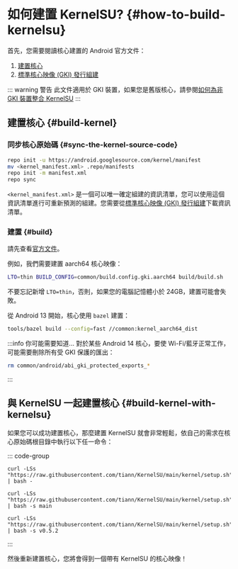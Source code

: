 # 如何建置 KernelSU? {#how-to-build-kernelsu}

首先，您需要閱讀核心建置的 Android 官方文件：

1. [建置核心](https://source.android.com/docs/setup/build/building-kernels)
2. [標準核心映像 (GKI) 發行組建](https://source.android.com/docs/core/architecture/kernel/gki-release-builds)

::: warning 警告
此文件適用於 GKI 裝置，如果您是舊版核心，請參閱[如何為非 GKI 裝置整合 KernelSU](how-to-integrate-for-non-gki)
:::

## 建置核心 {#build-kernel}

### 同步核心原始碼 {#sync-the-kernel-source-code}

```sh
repo init -u https://android.googlesource.com/kernel/manifest
mv <kernel_manifest.xml> .repo/manifests
repo init -m manifest.xml
repo sync
```

`<kernel_manifest.xml>` 是一個可以唯一確定組建的資訊清單，您可以使用這個資訊清單進行可重新預測的組建。您需要從[標準核心映像 (GKI) 發行組建](https://source.android.com/docs/core/architecture/kernel/gki-release-builds)下載資訊清單。

### 建置 {#build}

請先查看[官方文件](https://source.android.com/docs/setup/build/building-kernels)。

例如，我們需要建置 aarch64 核心映像：

```sh
LTO=thin BUILD_CONFIG=common/build.config.gki.aarch64 build/build.sh
```

不要忘記新增 `LTO=thin`，否則，如果您的電腦記憶體小於 24GB，建置可能會失敗。

從 Android 13 開始，核心使用 `bazel` 建置：

```sh
tools/bazel build --config=fast //common:kernel_aarch64_dist
```

:::info 你可能需要知道...
對於某些 Android 14 核心，要使 Wi-Fi/藍牙正常工作，可能需要刪除所有受 GKI 保護的匯出：

```sh
rm common/android/abi_gki_protected_exports_*
```
:::

## 與 KernelSU 一起建置核心 {#build-kernel-with-kernelsu}

如果您可以成功建置核心，那麼建置 KernelSU 就會非常輕鬆，依自己的需求在核心原始碼根目錄中執行以下任一命令：

::: code-group

```sh[最新 tag (穩定版本)]
curl -LSs "https://raw.githubusercontent.com/tiann/KernelSU/main/kernel/setup.sh" | bash -
```

```sh[main 分支 (開發版本)]
curl -LSs "https://raw.githubusercontent.com/tiann/KernelSU/main/kernel/setup.sh" | bash -s main
```

```sh[選取 tag (例如 v0.5.2)]
curl -LSs "https://raw.githubusercontent.com/tiann/KernelSU/main/kernel/setup.sh" | bash -s v0.5.2
```

:::

然後重新建置核心，您將會得到一個帶有 KernelSU 的核心映像！
